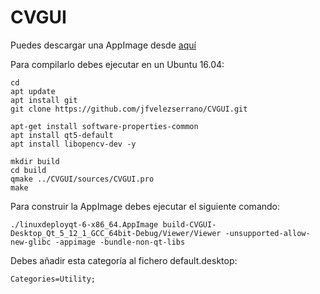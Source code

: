 # CVGUI

Puedes descargar una AppImage desde [aquí](https://urjc-my.sharepoint.com/:u:/g/personal/jose_velez_urjc_es/EXZbIpI2fwNEh1EIwumKMC4BBCVZoUd_QorfQHdYa9vtRQ?e=XPnStX)

Para compilarlo debes ejecutar en un Ubuntu 16.04:

```
cd
apt update
apt install git
git clone https://github.com/jfvelezserrano/CVGUI.git

apt-get install software-properties-common
apt install qt5-default
apt install libopencv-dev -y

mkdir build
cd build
qmake ../CVGUI/sources/CVGUI.pro
make
```

Para construir la AppImage debes ejecutar el siguiente comando:
```
./linuxdeployqt-6-x86_64.AppImage build-CVGUI-Desktop_Qt_5_12_1_GCC_64bit-Debug/Viewer/Viewer -unsupported-allow-new-glibc -appimage -bundle-non-qt-libs
```
Debes añadir esta categoría al fichero default.desktop:
```
Categories=Utility;
```
